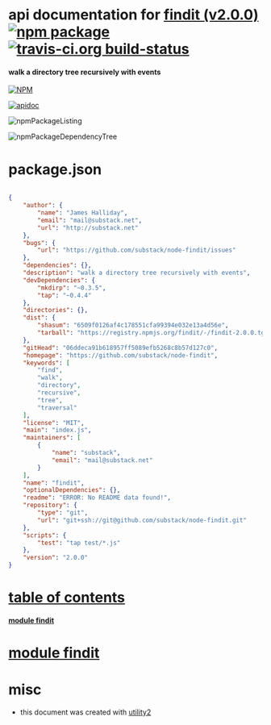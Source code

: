 # api documentation for  [findit (v2.0.0)](https://github.com/substack/node-findit)  [![npm package](https://img.shields.io/npm/v/npmdoc-findit.svg?style=flat-square)](https://www.npmjs.org/package/npmdoc-findit) [![travis-ci.org build-status](https://api.travis-ci.org/npmdoc/node-npmdoc-findit.svg)](https://travis-ci.org/npmdoc/node-npmdoc-findit)
#### walk a directory tree recursively with events

[![NPM](https://nodei.co/npm/findit.png?downloads=true)](https://www.npmjs.com/package/findit)

[![apidoc](https://npmdoc.github.io/node-npmdoc-findit/build/screenCapture.buildNpmdoc.browser._2Fhome_2Ftravis_2Fbuild_2Fnpmdoc_2Fnode-npmdoc-findit_2Ftmp_2Fbuild_2Fapidoc.html.png)](https://npmdoc.github.io/node-npmdoc-findit/build/apidoc.html)

![npmPackageListing](https://npmdoc.github.io/node-npmdoc-findit/build/screenCapture.npmPackageListing.svg)

![npmPackageDependencyTree](https://npmdoc.github.io/node-npmdoc-findit/build/screenCapture.npmPackageDependencyTree.svg)



# package.json

```json

{
    "author": {
        "name": "James Halliday",
        "email": "mail@substack.net",
        "url": "http://substack.net"
    },
    "bugs": {
        "url": "https://github.com/substack/node-findit/issues"
    },
    "dependencies": {},
    "description": "walk a directory tree recursively with events",
    "devDependencies": {
        "mkdirp": "~0.3.5",
        "tap": "~0.4.4"
    },
    "directories": {},
    "dist": {
        "shasum": "6509f0126af4c178551cfa99394e032e13a4d56e",
        "tarball": "https://registry.npmjs.org/findit/-/findit-2.0.0.tgz"
    },
    "gitHead": "06ddeca91b618957ff5089efb5268c8b57d127c0",
    "homepage": "https://github.com/substack/node-findit",
    "keywords": [
        "find",
        "walk",
        "directory",
        "recursive",
        "tree",
        "traversal"
    ],
    "license": "MIT",
    "main": "index.js",
    "maintainers": [
        {
            "name": "substack",
            "email": "mail@substack.net"
        }
    ],
    "name": "findit",
    "optionalDependencies": {},
    "readme": "ERROR: No README data found!",
    "repository": {
        "type": "git",
        "url": "git+ssh://git@github.com/substack/node-findit.git"
    },
    "scripts": {
        "test": "tap test/*.js"
    },
    "version": "2.0.0"
}
```



# <a name="apidoc.tableOfContents"></a>[table of contents](#apidoc.tableOfContents)

#### [module findit](#apidoc.module.findit)



# <a name="apidoc.module.findit"></a>[module findit](#apidoc.module.findit)



# misc
- this document was created with [utility2](https://github.com/kaizhu256/node-utility2)
